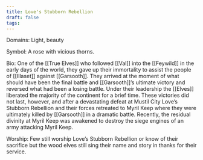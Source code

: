 ```yaml
---
title: Love's Stubborn Rebellion
draft: false
tags:
---
```

Domains: Light, beauty

Symbol: A rose with vicious thorns. 

Bio: One of the [[True Elves]] who followed [[Val]] into the [[Feywild]] in the early days of the world, they gave up their immortality to assist the people of [[Illaset]] against [[Garsooth]]. They arrived at the moment of what should have been the final battle and [[Garsooth]]’s ultimate victory and reversed what had been a losing battle. Under their leadership the [[Elves]] liberated the majority of the continent for a brief time. These victories did not last, however, and after a devastating defeat at Mustil City Love’s Stubborn Rebellion and their forces retreated to Myril Keep where they were ultimately killed by [[Garsooth]] in a dramatic battle. Recently, the residual divinity at Myril Keep was awakened to destroy the siege engines of an army attacking Myril Keep. 

Worship: Few still worship Love’s Stubborn Rebellion or know of their sacrifice but the wood elves still sing their name and story in thanks for their service.